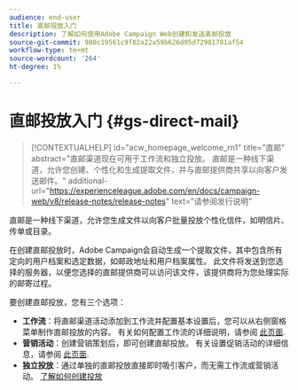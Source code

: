 ```yaml
---
audience: end-user
title: 直邮投放入门
description: 了解如何使用Adobe Campaign Web创建和发送直邮投放
source-git-commit: 980c19561c9f82a22a59b626d95d72981781af54
workflow-type: tm+mt
source-wordcount: '264'
ht-degree: 1%

---
```



# 直邮投放入门 {#gs-direct-mail}

>[!CONTEXTUALHELP]
>id="acw_homepage_welcome_rn1"
>title="直邮"
>abstract="直邮渠道现在可用于工作流和独立投放。 直邮是一种线下渠道，允许您创建、个性化和生成提取文件，并与直邮提供商共享以向客户发送邮件。"
>additional-url="https://experienceleague.adobe.com/en/docs/campaign-web/v8/release-notes/release-notes" text="请参阅发行说明"


直邮是一种线下渠道，允许您生成文件以向客户批量投放个性化信件，如明信片、传单或目录。

在创建直邮投放时，Adobe Campaign会自动生成一个提取文件，其中包含所有定向的用户档案和选定数据，如邮政地址和用户档案属性。 此文件将发送到您选择的服务器，以便您选择的直邮提供商可以访问该文件，该提供商将为您处理实际的邮寄过程。

要创建直邮投放，您有三个选项：

* **工作流**：将直邮渠道活动添加到工作流并配置基本设置后，您可以从右侧窗格菜单制作直邮投放的内容。 有关如何配置工作流的详细说明，请参阅 [此页面](../workflows/gs-workflow-creation.md).
* **营销活动**：创建营销策划后，即可创建直邮投放。 有关设置促销活动的详细信息，请参阅 [此页面](../campaigns/gs-campaigns.md).
* **独立投放**：通过单独的直邮投放直接即时吸引客户，而无需工作流或营销活动。 [了解如何创建投放](../msg/gs-deliveries.md)

<!--
<table style="table-layout:fixed"><tr style="border: 0;">
<td>
<a href="create-push.md">
<img alt="Lead" src="assets/do-not-localize/push_create.jpeg">
</a>
<div><a href="create-push.md"><strong>Create a push delivery</strong>
</div>
<p>
</td>
<td>
<a href="content-push.md">
<img alt="Infrequent" src="assets/do-not-localize/push_design.jpeg">
</a>
<div>
<a href="content-push.md"><strong>Design a push delivery<strong></strong></a>
</div>
<p></td>
<td>
<a href="send-push.md">
<img alt="Validation" src="assets/do-not-localize/push_send.jpeg">
</a>
<div>
<a href="send-push.md"><strong>Send a push delivery</strong></a>
</div>
<p>
</td>
<td>
<a href="send-push.md">
<img alt="Validation" src="assets/do-not-localize/push_report.jpeg">
</a>
<div>
<a href="send-push.md"><strong>Push delivery report</strong></a>
</div>
<p>
</td>
</tr></table>
-->
